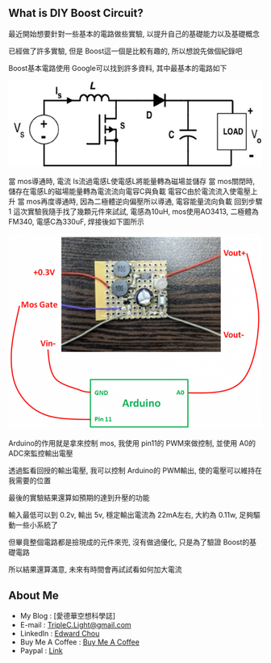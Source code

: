 ## What is DIY Boost Circuit?
最近開始想要針對一些基本的電路做些實驗, 以提升自己的基礎能力以及基礎概念

已經做了許多實驗, 但是 Boost這一個是比較有趣的, 所以想說先做個紀錄吧

Boost基本電路使用 Google可以找到許多資料, 其中最基本的電路如下

<center><img src="https://github.com/TripleC-Light/DIY-Boost-Circuit/blob/master/image/example.png?raw=true" width=600></center>

當 mos導通時, 電流 Is流過電感L使電感L將能量轉為磁場並儲存
當 mos關閉時, 儲存在電感L的磁場能量轉為電流流向電容C與負載
電容C由於電流流入使電壓上升
當 mos再度導通時, 因為二極體逆向偏壓所以導通, 電容能量流向負載
回到步驟1
這次實驗我隨手找了幾顆元件來試試, 電感為10uH, mos使用AO3413, 二極體為FM340, 電感C為330uF, 焊接後如下圖所示

<center><img src="https://github.com/TripleC-Light/DIY-Boost-Circuit/blob/master/image/realCircuit.png?raw=true" width=600></center>

Arduino的作用就是拿來控制 mos, 我使用 pin11的 PWM來做控制, 並使用 A0的 ADC來監控輸出電壓

透過監看回授的輸出電壓, 我可以控制 Arduino的 PWM輸出, 使的電壓可以維持在我需要的位置

最後的實驗結果還算如預期的達到升壓的功能

輸入最低可以到 0.2v, 輸出 5v, 穩定輸出電流為 22mA左右, 大約為 0.11w, 足夠驅動一些小系統了

但畢竟整個電路都是撿現成的元件來兜, 沒有做過優化, 只是為了驗證 Boost的基礎電路

所以結果還算滿意, 未來有時間會再試試看如何加大電流


## About Me
 - My Blog : [愛德華空想科學誌]
 - E-mail : TripleC.Light@gmail.com
 - LinkedIn : [Edward Chou](https://www.linkedin.com/in/edward-chou-42058912a)
 - Buy Me A Coffee : [Buy Me A Coffee](https://www.buymeacoffee.com/YrFKPo2)
 - Paypal : [Link](https://www.paypal.me/TripleCLight?locale.x=zh_TW)
 

